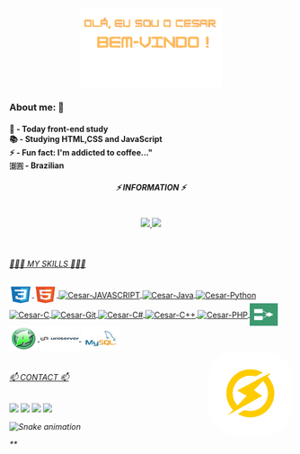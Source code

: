 <br>
 <p align="center"><a href="https://github.com/eucesar"><img width="50%" alt="⚡️ Olá, EU sou o Cesar Bem-Vindo ⚡️" src="home.png" /></a></p> 
 
<h3>About me: 💬 </h3>
 <h4>💼 - Today front-end study <br>
📚 - Studying HTML,CSS and JavaScript <br>
⚡ - Fun fact: I'm addicted to coffee..." <br>
🇧🇷 - Brazilian </h4> 

<h5 align="center">⚡️ INFORMATION ⚡️ </h5> <br>
<div align="center">
  <a href="https://github.com/eucesar">
  <img height="180em" src="https://github-readme-stats.vercel.app/api?username=eucesar&show_icons=true&theme=onedark&include_all_commits=true&count_private=true"/> 
  <img width="54%" src="https://github-readme-stats.vercel.app/api/top-langs/?username=eucesar&layout=compact&langs_count=7&theme=onedark"/>
</div>
<br>

<div><br>
<h6> 👨🏻‍💻 MY SKILLS 👨🏻‍💻 </h6>
  <img align="center" alt="Cesar-CSS" height="30" width="40" src="https://raw.githubusercontent.com/devicons/devicon/master/icons/css3/css3-original.svg">
  <img align="center" alt="Cesar-HTML" height="30" width="40" src="https://raw.githubusercontent.com/devicons/devicon/master/icons/html5/html5-original.svg">
  <img align="center" alt="Cesar-JAVASCRIPT" height="30" width="40" src="https://cdn.jsdelivr.net/gh/devicons/devicon/icons/javascript/javascript-plain.svg">
  <img align="center" alt="Cesar-Java" height="50" width="40" src="https://cdn.jsdelivr.net/gh/devicons/devicon/icons/java/java-original.svg">
  <img align="center" alt="Cesar-Python" height="40" width="40" src="https://cdn.jsdelivr.net/gh/devicons/devicon/icons/python/python-original.svg">
  <img align="center" alt="Cesar-C" height="40" width="40" src="https://cdn.jsdelivr.net/gh/devicons/devicon/icons/c/c-original.svg">
  <img align="center" alt="Cesar-Git" height="50" width="35" src="https://cdn.jsdelivr.net/gh/devicons/devicon/icons/git/git-original.svg">
  <img align="center" alt="Cesar-C#" height="80" width="40" src="https://cdn.jsdelivr.net/gh/devicons/devicon/icons/csharp/csharp-original.svg">
  <img align="center" alt="Cesar-C++" height="100" width="40" src="https://cdn.jsdelivr.net/gh/devicons/devicon/icons/cplusplus/cplusplus-original.svg">
  <img align="center" alt="Cesar-PHP" height="100" width="50" src="https://cdn.jsdelivr.net/gh/devicons/devicon/icons/php/php-original.svg">
  <img align="center" alt="Cesar-BrModel" height="40" width="50" src="./brmodel.png">
  <img align="center" alt="SQL-Power-Architect" height="45" width="50" src="./SQL-Power-Architect.png">
  <img align="center" alt="UniServerZ" height="45" width="70" src="./UniServerZ.png">
  <img align="center" alt="mysql" height="45" width="70" src="./mysql.png">
</div>
 
  <div>
  <img align="right" alt="Cesar-pic" height="150" style="border-radius:50px;" src="lightning.png">
  </div>
 <br>

<div hover:"backdrop">
<h6>📫 CONTACT 📫<h6>
<a href="https://www.linkedin.com/mwlite/in/cesar-iglesias-tecnologia"><img src="https://img.shields.io/badge/-LinkedIn-%230077B5?style=for-the-badge&logo=linkedin&logoColor=white" target="_blank"></a>
<a href = "mailto:cesaribneto.job@gmail.com"><img src="https://img.shields.io/badge/-Gmail-%23333?style=for-the-badge&logo=gmail&logoColor=white" target="_blank"></a>
<a href = "https://api.whatsapp.com/send/?phone=5511973812325"><img src="https://img.shields.io/badge/WhatsApp-25D366?style=for-the-badge&logo=whatsapp&logoColor=white"></a>
<a href="https://discord.gg/zaTUuwswz6" target="_blank"><img src="https://img.shields.io/badge/Discord-7289DA?style=for-the-badge&logo=discord&logoColor=white" target="_blank"></a> 

![Snake animation](https://github.com/eucesar/eucesar/blob/output/github-contribution-grid-snake.svg)

**
